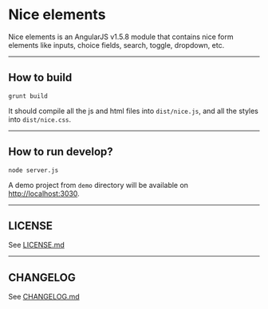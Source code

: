 # Nice elements
Nice elements is an AngularJS v1.5.8 module that contains nice form elements like inputs, choice fields, search, toggle, dropdown, etc.


---


## How to build

```
grunt build
```

It should compile all the js and html files into `dist/nice.js`, and all the styles into `dist/nice.css`.


---


## How to run develop?

```
node server.js
```

A demo project from `demo` directory will be available on [http://localhost:3030]().


---

## LICENSE
See [LICENSE.md](./LICENSE.md)

---

## CHANGELOG
See [CHANGELOG.md](./CHANGELOG.md)